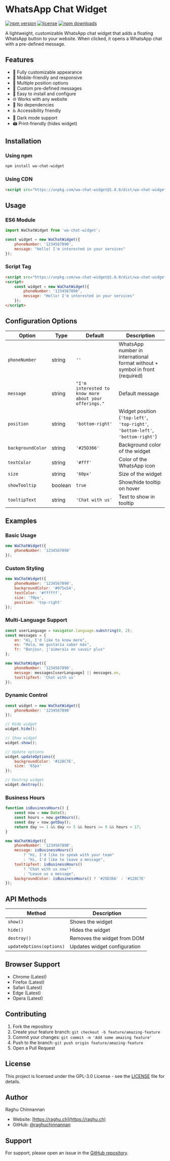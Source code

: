 # WhatsApp Chat Widget

[![npm version](https://img.shields.io/npm/v/wa-chat-widget.svg)](https://www.npmjs.com/package/wa-chat-widget)
[![license](https://img.shields.io/npm/l/wa-chat-widget.svg)](https://github.com/raghuchinnannan/wa-chat-widget/blob/main/LICENSE)
[![npm downloads](https://img.shields.io/npm/dm/wa-chat-widget.svg)](https://www.npmjs.com/package/wa-chat-widget)

A lightweight, customizable WhatsApp chat widget that adds a floating WhatsApp button to your website. When clicked, it opens a WhatsApp chat with a pre-defined message.

## Features

- 🎨 Fully customizable appearance
- 📱 Mobile-friendly and responsive
- 🎯 Multiple position options
- 💬 Custom pre-defined messages
- 🔧 Easy to install and configure
- 🌐 Works with any website
- 💪 No dependencies
- ♿ Accessibility friendly
- 🌙 Dark mode support
- 🖨️ Print-friendly (hides widget)

## Installation

### Using npm
```bash
npm install wa-chat-widget
```

### Using CDN
```html
<script src="https://unpkg.com/wa-chat-widget@1.0.0/dist/wa-chat-widget.js"></script>
```

## Usage

### ES6 Module
```javascript
import WaChatWidget from 'wa-chat-widget';

const widget = new WaChatWidget({
    phoneNumber: '1234567890',
    message: "Hello! I'm interested in your services"
});
```

### Script Tag
```html
<script src="https://unpkg.com/wa-chat-widget@1.0.0/dist/wa-chat-widget.js"></script>
<script>
    const widget = new WaChatWidget({
        phoneNumber: '1234567890',
        message: "Hello! I'm interested in your services"
    });
</script>
```

## Configuration Options

| Option | Type | Default | Description |
|--------|------|---------|-------------|
| `phoneNumber` | string | `''` | WhatsApp number in international format without + symbol in front (required) |
| `message` | string | `"I'm interested to know more about your offerings."` | Default message |
| `position` | string | `'bottom-right'` | Widget position (`'top-left'`, `'top-right'`, `'bottom-left'`, `'bottom-right'`) |
| `backgroundColor` | string | `'#25D366'` | Background color of the widget |
| `textColor` | string | `'#fff'` | Color of the WhatsApp icon |
| `size` | string | `'60px'` | Size of the widget |
| `showTooltip` | boolean | `true` | Show/hide tooltip on hover |
| `tooltipText` | string | `'Chat with us'` | Text to show in tooltip |

## Examples

### Basic Usage
```javascript
new WaChatWidget({
    phoneNumber: '1234567890'
});
```

### Custom Styling
```javascript
new WaChatWidget({
    phoneNumber: '1234567890',
    backgroundColor: '#075e54',
    textColor: '#ffffff',
    size: '70px',
    position: 'top-right'
});
```

### Multi-Language Support
```javascript
const userLanguage = navigator.language.substring(0, 2);
const messages = {
    en: "Hi, I'd like to know more",
    es: "Hola, me gustaría saber más",
    fr: "Bonjour, j'aimerais en savoir plus"
};

new WaChatWidget({
    phoneNumber: '1234567890',
    message: messages[userLanguage] || messages.en,
    tooltipText: 'Chat with us'
});
```

### Dynamic Control
```javascript
const widget = new WaChatWidget({
    phoneNumber: '1234567890'
});

// Hide widget
widget.hide();

// Show widget
widget.show();

// Update options
widget.updateOptions({
    backgroundColor: '#128C7E',
    size: '65px'
});

// Destroy widget
widget.destroy();
```

### Business Hours
```javascript
function isBusinessHours() {
    const now = new Date();
    const hours = now.getHours();
    const day = now.getDay();
    return day >= 1 && day <= 5 && hours >= 9 && hours < 17;
}

new WaChatWidget({
    phoneNumber: '1234567890',
    message: isBusinessHours() 
        ? "Hi, I'd like to speak with your team"
        : "Hi, I'd like to leave a message",
    tooltipText: isBusinessHours()
        ? "Chat with us now!"
        : "Leave us a message",
    backgroundColor: isBusinessHours() ? '#25D366' : '#128C7E'
});
```

## API Methods

| Method | Description |
|--------|-------------|
| `show()` | Shows the widget |
| `hide()` | Hides the widget |
| `destroy()` | Removes the widget from DOM |
| `updateOptions(options)` | Updates widget configuration |

## Browser Support

- Chrome (Latest)
- Firefox (Latest)
- Safari (Latest)
- Edge (Latest)
- Opera (Latest)

## Contributing

1. Fork the repository
2. Create your feature branch: `git checkout -b feature/amazing-feature`
3. Commit your changes: `git commit -m 'Add some amazing feature'`
4. Push to the branch: `git push origin feature/amazing-feature`
5. Open a Pull Request

## License

This project is licensed under the GPL-3.0 License - see the [LICENSE](LICENSE) file for details.

## Author

Raghu Chinnannan
- Website: [https://raghu.ch](https://raghu.ch)
- GitHub: [@raghuchinnannan](https://github.com/raghuchinnannan)

## Support

For support, please open an issue in the [GitHub repository](https://github.com/raghuchinnannan/wa-chat-widget/issues).